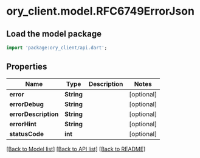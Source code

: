 # ory_client.model.RFC6749ErrorJson

## Load the model package
```dart
import 'package:ory_client/api.dart';
```

## Properties
Name | Type | Description | Notes
------------ | ------------- | ------------- | -------------
**error** | **String** |  | [optional] 
**errorDebug** | **String** |  | [optional] 
**errorDescription** | **String** |  | [optional] 
**errorHint** | **String** |  | [optional] 
**statusCode** | **int** |  | [optional] 

[[Back to Model list]](../README.md#documentation-for-models) [[Back to API list]](../README.md#documentation-for-api-endpoints) [[Back to README]](../README.md)


